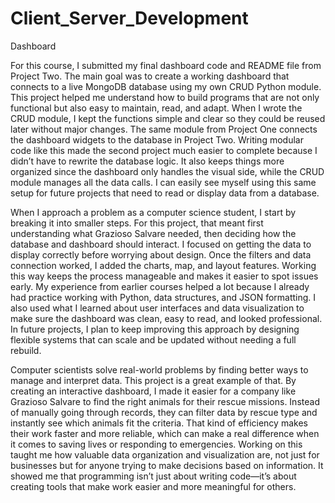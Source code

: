# Client_Server_Development
Dashboard

For this course, I submitted my final dashboard code and README file from Project Two. The main goal was to create a working dashboard that connects to a live MongoDB database using my own CRUD Python module. This project helped me understand how to build programs that are not only functional but also easy to maintain, read, and adapt. When I wrote the CRUD module, I kept the functions simple and clear so they could be reused later without major changes. The same module from Project One connects the dashboard widgets to the database in Project Two. Writing modular code like this made the second project much easier to complete because I didn’t have to rewrite the database logic. It also keeps things more organized since the dashboard only handles the visual side, while the CRUD module manages all the data calls. I can easily see myself using this same setup for future projects that need to read or display data from a database.

When I approach a problem as a computer science student, I start by breaking it into smaller steps. For this project, that meant first understanding what Grazioso Salvare needed, then deciding how the database and dashboard should interact. I focused on getting the data to display correctly before worrying about design. Once the filters and data connection worked, I added the charts, map, and layout features. Working this way keeps the process manageable and makes it easier to spot issues early. My experience from earlier courses helped a lot because I already had practice working with Python, data structures, and JSON formatting. I also used what I learned about user interfaces and data visualization to make sure the dashboard was clean, easy to read, and looked professional. In future projects, I plan to keep improving this approach by designing flexible systems that can scale and be updated without needing a full rebuild.

Computer scientists solve real-world problems by finding better ways to manage and interpret data. This project is a great example of that. By creating an interactive dashboard, I made it easier for a company like Grazioso Salvare to find the right animals for their rescue missions. Instead of manually going through records, they can filter data by rescue type and instantly see which animals fit the criteria. That kind of efficiency makes their work faster and more reliable, which can make a real difference when it comes to saving lives or responding to emergencies. Working on this taught me how valuable data organization and visualization are, not just for businesses but for anyone trying to make decisions based on information. It showed me that programming isn’t just about writing code—it’s about creating tools that make work easier and more meaningful for others.
